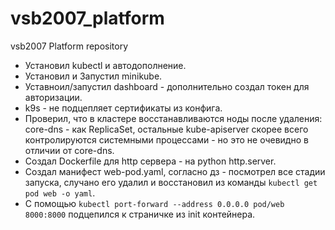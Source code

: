 # vsb2007_platform
vsb2007 Platform repository

- Установил kubectl и автодополнение.
- Установил и Запустил minikube.
- Уставноил/запустил dashboard - дополнительно создал токен для авторизации.
- k9s - не подцепляет сертификаты из конфига.
- Проверил, что в кластере восстанавливаются ноды после удаления: core-dns - как ReplicaSet, остальные kube-apiserver
  скорее всего контролируются системными процессами - но это не очевидно в отличии от core-dns.
- Создал Dockerfile для http сервера - на python http.server.
- Создал манифест web-pod.yaml, согласно дз - посмотрел все стадии запуска, случано его удалил и восстановил из команды `kubectl get pod web -o yaml`.
- С помощью `kubectl port-forward --address 0.0.0.0 pod/web 8000:8000` подцепился к страничке из init контейнера.
